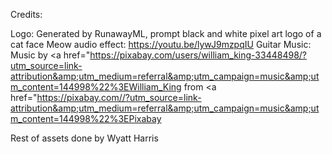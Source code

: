 Credits:

Logo: Generated by RunawayML, prompt black and white pixel art logo of a cat face
Meow audio effect: https://youtu.be/lywJ9mzpqIU
Guitar Music: Music by <a href="https://pixabay.com/users/william_king-33448498/?utm_source=link-attribution&amp;utm_medium=referral&amp;utm_campaign=music&amp;utm_content=144998%22%3EWilliam_King</a> from <a href="https://pixabay.com//?utm_source=link-attribution&amp;utm_medium=referral&amp;utm_campaign=music&amp;utm_content=144998%22%3EPixabay</a>

Rest of assets done by Wyatt Harris
